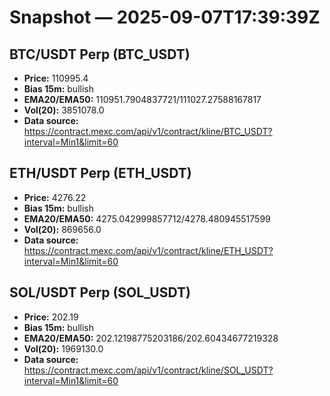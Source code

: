 # Snapshot — 2025-09-07T17:39:39Z

## BTC/USDT Perp (BTC_USDT)
- **Price:** 110995.4
- **Bias 15m:** bullish
- **EMA20/EMA50:** 110951.7904837721/111027.27588167817
- **Vol(20):** 3851078.0
- **Data source:** https://contract.mexc.com/api/v1/contract/kline/BTC_USDT?interval=Min1&limit=60

## ETH/USDT Perp (ETH_USDT)
- **Price:** 4276.22
- **Bias 15m:** bullish
- **EMA20/EMA50:** 4275.042999857712/4278.480945517599
- **Vol(20):** 869656.0
- **Data source:** https://contract.mexc.com/api/v1/contract/kline/ETH_USDT?interval=Min1&limit=60

## SOL/USDT Perp (SOL_USDT)
- **Price:** 202.19
- **Bias 15m:** bullish
- **EMA20/EMA50:** 202.12198775203186/202.60434677219328
- **Vol(20):** 1969130.0
- **Data source:** https://contract.mexc.com/api/v1/contract/kline/SOL_USDT?interval=Min1&limit=60

